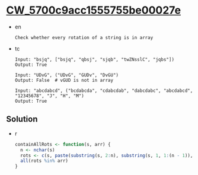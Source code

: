 # [CW_5700c9acc1555755be00027e](https://www.codewars.com/kata/5700c9acc1555755be00027e)

* en

  ```en
  Check whether every rotation of a string is in array
  ```

* tc

  ```tc
  Input: "bsjq", ["bsjq", "qbsj", "sjqb", "twZNsslC", "jqbs"])
  Output: True

  Input: "UDvG", ("UDvG", "GUDv", "DvGU")
  Output: False  # vGUD is not in array

  Input: "abcdabcd", ("bcdabcda", "cdabcdab", "dabcdabc", "abcdabcd", "12345678", "J", "H", "M")
  Output: True
  ```

## Solution

* r

  ```r
  containAllRots <- function(s, arr) {
    n <- nchar(s)
    rots <- c(s, paste(substring(s, 2:n), substring(s, 1, 1:(n - 1)), sep = ""))
    all(rots %in% arr)
  }
  ```
